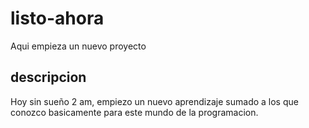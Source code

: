 # listo-ahora
Aqui empieza un nuevo proyecto

## descripcion
Hoy sin sueño 2 am, empiezo un nuevo aprendizaje sumado a los que conozco basicamente para este mundo de la programacion.
